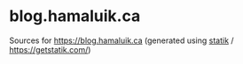 # blog.hamaluik.ca

Sources for https://blog.hamaluik.ca (generated using [statik](https://github.com/thanethomson/statik) / https://getstatik.com/)
